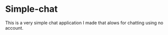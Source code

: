 # Simple-chat

This is a very simple chat application I made that alows for chatting using no account.
